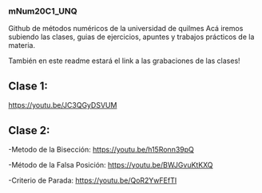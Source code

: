 ### mNum20C1_UNQ
Github de métodos numéricos de la universidad de quilmes
Acá iremos subiendo las clases, guias de ejercicios, apuntes y trabajos prácticos de la materia.

También en este readme estará el link a las grabaciones de las clases!


## Clase 1:
https://youtu.be/JC3QGyDSVUM

## Clase 2:

-Metodo de la Bisección:  https://youtu.be/h15Ronn39pQ

-Método de la Falsa Posición: https://youtu.be/BWJGvuKtKXQ

-Criterio de Parada: https://youtu.be/QoR2YwFEfTI

